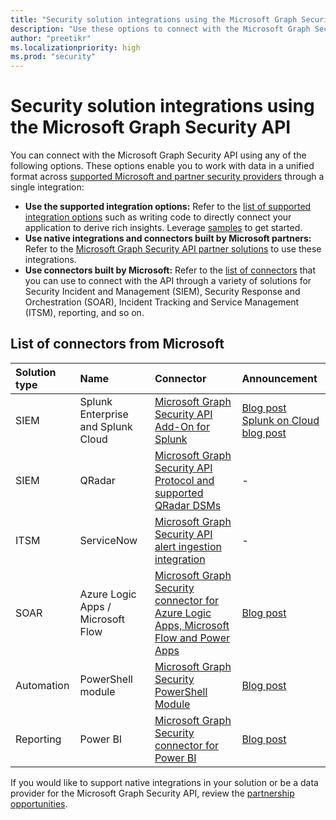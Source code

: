 ```yaml
---
title: "Security solution integrations using the Microsoft Graph Security API"
description: "Use these options to connect with the Microsoft Graph Security API and work with data in a unified format across supported Microsoft and partner security providers."
author: "preetikr"
ms.localizationpriority: high
ms.prod: "security"
---
```


# Security solution integrations using the Microsoft Graph Security API

You can connect with the Microsoft Graph Security API using any of the following options. These options enable you to work with data in a unified format across [supported Microsoft and partner security providers](/graph/api/resources/security-api-overview#alerts) through a single integration:

- **Use the supported integration options:** Refer to the [list of supported integration options](./security-concept-overview.md#why-use-the-microsoft-graph-security-api) such as writing code to directly connect your application to derive rich insights. Leverage [samples](https://aka.ms/graphsecurityapicode) to get started.
- **Use native integrations and connectors built by Microsoft partners:** Refer to the [Microsoft Graph Security API partner solutions](https://aka.ms/graphsecuritypartnerships) to use these integrations.  
- **Use connectors built by Microsoft:** Refer to the [list of connectors](#list-of-connectors-from-microsoft) that you can use to connect with the API through a variety of solutions for Security Incident and Management (SIEM), Security Response and Orchestration (SOAR), Incident Tracking and Service Management (ITSM), reporting, and so on.  

## List of connectors from Microsoft

| Solution type | Name | Connector | Announcement |
|:-----|:--------|:--------|:----------|
| SIEM |Splunk Enterprise and Splunk Cloud|[Microsoft Graph Security API Add-On for Splunk](https://aka.ms/graphsecuritysplunkaddon) | [Blog post](https://aka.ms/graphsecuritysplunkaddonblogpost)<br>[Splunk on Cloud blog post](https://aka.ms/graphsecuritysplunkcloudblogpost)|
| SIEM |QRadar|[Microsoft Graph Security API Protocol and supported QRadar DSMs](https://www.ibm.com/support/knowledgecenter/SS42VS_DSM/com.ibm.dsm.doc/c_logsource_Microsoft_Graph_Security_protocol.html)| - |
| ITSM |ServiceNow|[Microsoft Graph Security API alert ingestion integration](https://docs.servicenow.com/bundle/orlando-security-management/page/product/secops-integration-sir/secops-integration-ms-graph/concept/ms-graph-about.html)| - |
| SOAR | Azure Logic Apps / Microsoft Flow | [Microsoft Graph Security connector for Azure Logic Apps, Microsoft Flow and Power Apps](/azure/connectors/connectors-integrate-security-operations-create-api-microsoft-graph-security) | [Blog post](https://aka.ms/graphsecurityconnectorsblogpost) |
| Automation | PowerShell module | [Microsoft Graph Security PowerShell Module](https://aka.ms/graphsecuritypowershellmodule) | [Blog post](https://aka.ms/graphsecuritypowershellmodulepost) |
| Reporting | Power BI | [Microsoft Graph Security connector for Power BI](/power-bi/connect-data/desktop-connect-graph-security) | [Blog post](https://aka.ms/graphsecuritypowerbiconnectorblogpost) |

If you would like to support native integrations in your solution or be a data provider for the Microsoft Graph Security API, review the [partnership opportunities](./security-partner-overview.md).
